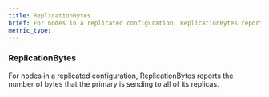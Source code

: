```yaml
---
title: ReplicationBytes
brief: For nodes in a replicated configuration, ReplicationBytes reports the number of bytes that the primary is sending to all of its replicas.
metric_type:
---
```

### ReplicationBytes

For nodes in a replicated configuration, ReplicationBytes reports the number of bytes that the primary is sending to all of its replicas.
